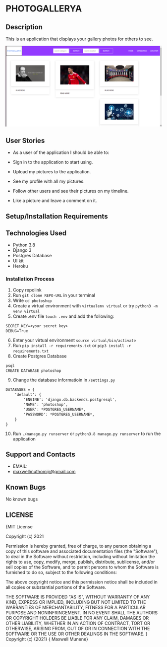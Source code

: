 # PHOTOGALLERYA

## Description
This is an application that displays your gallery photos for others to see.

![alt text](screenshots/home.png)


## User Stories
* As a user of the application I should be able to:

* Sign in to the application to start using.
* Upload my pictures to the application.
* See my profile with all my pictures.
* Follow other users and see their pictures on my timeline.
* Like a picture and leave a comment on it.

## Setup/Installation Requirements

## Technologies Used
- Python 3.8
- Django 3
- Postgres Database
- UI kit
- Heroku

### Installation Process
1. Copy repolink
2. Run `git clone REPO-URL` in your terminal
3. Write `cd photoshop`
4. Create a virtual environment with `virtualenv virtual` or try `python3 -m venv virtual`
5. Create .env file `touch .env` and add the following:
```
SECRET_KEY=<your secret key>
DEBUG=True
```
6. Enter your virtual environment `source virtual/bin/activate`
7. Run `pip install -r requirements.txt` or `pip3 install -r requirements.txt`
8. Create Postgres Database

```
psql
CREATE DATABASE photoshop
```
9. Change the database informatioin in `/settings.py`
```
DATABASES = {
    'default': {
        'ENGINE': 'django.db.backends.postgresql',
        'NAME': 'photoshop',
        'USER': *POSTGRES_USERNAME*,
        'PASSWORD': *POSTGRES_USERNAME*,
    }
}
```
10. Run `./manage.py runserver` or `python3.8 manage.py runserver` to run the application

## Support and Contacts
* EMAIL:
 * maxwellmuthomijr@gmail.com

## Known Bugs

 No known bugs


## LICENSE

{MIT License

Copyright (c) 2021

Permission is hereby granted, free of charge, to any person obtaining a copy of this software and associated documentation files (the "Software"), to deal in the Software without restriction, including without limitation the rights to use, copy, modify, merge, publish, distribute, sublicense, and/or sell copies of the Software, and to permit persons to whom the Software is furnished to do so, subject to the following conditions:

The above copyright notice and this permission notice shall be included in all copies or substantial portions of the Software.

THE SOFTWARE IS PROVIDED "AS IS", WITHOUT WARRANTY OF ANY KIND, EXPRESS OR IMPLIED, INCLUDING BUT NOT LIMITED TO THE WARRANTIES OF MERCHANTABILITY, FITNESS FOR A PARTICULAR PURPOSE AND NONINFRINGEMENT. IN NO EVENT SHALL THE AUTHORS OR COPYRIGHT HOLDERS BE LIABLE FOR ANY CLAIM, DAMAGES OR OTHER LIABILITY, WHETHER IN AN ACTION OF CONTRACT, TORT OR OTHERWISE, ARISING FROM, OUT OF OR IN CONNECTION WITH THE SOFTWARE OR THE USE OR OTHER DEALINGS IN THE SOFTWARE. } Copyright (c) {2021} 
{ Maxwell Munene}